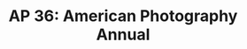 ---
attached_collection: collections/wired.md
attached_link: 
blog_block_cover: https://d1sf55qlb7p6hz.cloudfront.net/rieser-ap_book2020-1.jpg
blog_header: https://d1sf55qlb7p6hz.cloudfront.net/backpage-3.jpg
caption: "Wired: The Internet Giant That Went Too Far"
content: >-
  I am honored to share that [**_The Internet Giant Who Went
  Too_**](https://jesserieser.com/collections/wired-magazine/ ) Far for _Wired_
  has been named one of the year’s best by the [**_American Photography 36
  Annual_**](https://www.ai-ap.com/slideshow/AP/36/?status=selected267) for
  editorial photography.


  Published in the July / August 2019 issue, I photographed Michael Lacey and
  Jim Larkin as they await trial for owning the online classified giant
  Backpage.com. Backpage was the red-light district of the internet or the
  Google of commercial sex ads, and for this both men face life in prison. As
  they await trial they are under country arrest and cannot travel.


  Photographically I wanted to portray Lacey and Larkin in a way that spoke to
  their decades of defiance, possible incarceration, the shadowy space in which
  Backpage operated, and their physical and psychological imprisonment as they
  are confined to their homes and Maricopa County. In hindsight, these works
  take on new meaning as we have been participating in our own levels of
  compliance and isolation.  

  [**Article**](https://www.wired.com/story/inside-backpage-vicious-battle-feds/)
  by Christine Biedermann and assigned by Beth Holzer and Anna Alexander.


  Congratulations to all the winners and thank you to this year's judges:  

  Aeriel Brown, Photo Director, _Bloomberg Businessweek_  

  Laura Geiser, Freelance Photo Producer and Editor  

  Tara Guertin, Director of Photography _AFAR_  

  Molly Roberts, Independent Photography Editor, Visual Storyteller and
  Curator  

  Jolie Ruben, Culture Photo Editor, _The New York Times_  

  David Sleight, Design Director, ProPublica
date: 
news_category:
  - Awards
theme_color: "#FDF9B0"
title: "AP 36: American Photography Annual"
seo:
  meta_description: 
  meta_title: 
post_blocks:
  - _bookshop_name: posts/media-row-start
    row_alignment: between
  - _bookshop_name: posts/media-element-static
    caption: 
    image: https://d1sf55qlb7p6hz.cloudfront.net/blog_apwired-2.jpg
    width: '33'
  - _bookshop_name: posts/media-element-static
    caption: 
    image: https://d1sf55qlb7p6hz.cloudfront.net/blog_apwired-3.jpg
    width: '66'
  - _bookshop_name: posts/media-row-static
  - _bookshop_name: posts/media-element-static
    caption: 
    image: https://d1sf55qlb7p6hz.cloudfront.net/blog_apwired-4.jpg
    width: '100'
  - _bookshop_name: posts/media-row-static
  - _bookshop_name: posts/media-element-static
    caption: 
    image: https://d1sf55qlb7p6hz.cloudfront.net/blog_apwired-5.jpg
    width: '66'
  - _bookshop_name: posts/media-element-static
    caption: 
    image: https://d1sf55qlb7p6hz.cloudfront.net/blog_apwired-6.jpg
    width: '33'
  - _bookshop_name: posts/media-row-static
  - _bookshop_name: posts/media-element-static
    caption: 
    image: https://d1sf55qlb7p6hz.cloudfront.net/blog_apwired-7.jpg
    width: '40'
  - _bookshop_name: posts/media-element-static
    caption: 
    image: https://d1sf55qlb7p6hz.cloudfront.net/blog_apwired-8.jpg
    width: '20'
  - _bookshop_name: posts/media-element-static
    caption: 
    image: https://d1sf55qlb7p6hz.cloudfront.net/blog_apwired-9.jpg
    width: '40'
  - _bookshop_name: posts/media-row-static
  - _bookshop_name: posts/media-element-static
    caption: 
    image: https://d1sf55qlb7p6hz.cloudfront.net/blog_apwired-11.jpg
    width: '33'
  - _bookshop_name: posts/media-element-static
    caption: 
    image: https://d1sf55qlb7p6hz.cloudfront.net/blog_apwired-10.jpg
    width: '33'
  - _bookshop_name: posts/media-element-static
    caption: 
    image: https://d1sf55qlb7p6hz.cloudfront.net/blog_apwired-13.jpg
    width: '33'
  - _bookshop_name: posts/media-row-static
  - _bookshop_name: posts/media-element-static
    caption: 
    image: https://d1sf55qlb7p6hz.cloudfront.net/blog_apwired-12.jpg
    width: '100'
  - _bookshop_name: posts/media-row-end
blog_slider:
  - _bookshop_name: posts/media-element-url
    image: https://d1sf55qlb7p6hz.cloudfront.net/rieser-ap_book2020-1-3.jpg
  - _bookshop_name: posts/media-element-url
    image: https://d1sf55qlb7p6hz.cloudfront.net/rieser-ap_book2020-2.jpg
  - _bookshop_name: posts/media-element-url
    image: https://d1sf55qlb7p6hz.cloudfront.net/blog_apwired-1.jpg
---